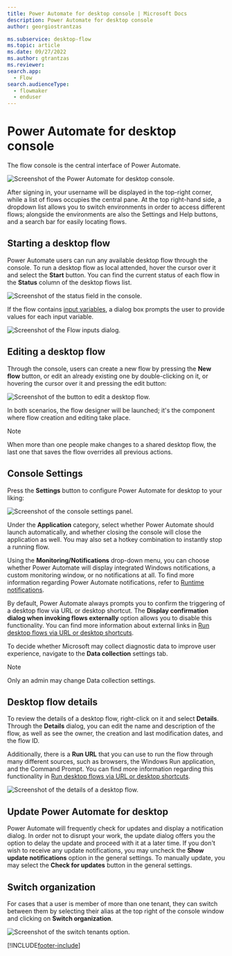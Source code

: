 ```yaml
---
title: Power Automate for desktop console | Microsoft Docs
description: Power Automate for desktop console
author: georgiostrantzas

ms.subservice: desktop-flow
ms.topic: article
ms.date: 09/27/2022
ms.author: gtrantzas
ms.reviewer: 
search.app: 
  - Flow
search.audienceType: 
  - flowmaker
  - enduser
---
```

# Power Automate for desktop console

The flow console is the central interface of Power Automate.

![Screenshot of the Power Automate for desktop console.](media/console/pad-console.png)

After signing in, your username will be displayed in the top-right corner, while a list of flows occupies the central pane. At the top right-hand side, a dropdown list allows you to switch environments in order to access different flows; alongside the environments are also the Settings and Help buttons, and a search bar for easily locating flows.

## Starting a desktop flow

Power Automate users can run any available desktop flow through the console. To run a desktop flow as local attended, hover the cursor over it and select the **Start** button. You can find the current status of each flow in the **Status** column of the desktop flows list.

![Screenshot of the status field in the console.](media/console/start-flow.png)

If the flow contains [input variables](manage-variables.md#input-and-output-variables), a dialog box prompts the user to provide values for each input variable.

![Screenshot of the Flow inputs dialog.](media/console/start-flow-inputs.png)

## Editing a desktop flow

Through the console, users can create a new flow by pressing the **New flow** button, or edit an already existing one by double-clicking on it, or hovering the cursor over it and pressing the edit button:

![Screenshot of the button to edit a desktop flow.](media/console/create-edit-flow.png)

In both scenarios, the flow designer will be launched; it's the component where flow creation and editing take place.

>[!NOTE]
> When more than one people make changes to a shared desktop flow, the last one that saves the flow overrides all previous actions.


## Console Settings

Press the **Settings** button to configure Power Automate for desktop to your liking:

![Screenshot of the console settings panel.](media/console/console-settings-panel.png)

Under the **Application** category, select whether Power Automate should launch automatically, and whether closing the console will close the application as well. You may also set a hotkey combination to instantly stop a running flow.

Using the **Monitoring/Notifications** drop-down menu, you can choose whether Power Automate will display integrated Windows notifications, a custom monitoring window, or no notifications at all. To find more information regarding Power Automate notifications, refer to [Runtime notifications](run-pad-flow.md#runtime-notifications).

By default, Power Automate always prompts you to confirm the triggering of a desktop flow via URL or desktop shortcut. The **Display confirmation dialog when invoking flows externally** option allows you to disable this functionality. You can find more information about external links in [Run desktop flows via URL or desktop shortcuts](run-pad-flow.md#run-desktop-flows-via-url-or-desktop-shortcuts).  

To decide whether Microsoft may collect diagnostic data to improve user experience, navigate to the **Data collection** settings tab. 

>[!NOTE]
>Only an admin may change Data collection settings.

## Desktop flow details

To review the details of a desktop flow, right-click on it and select **Details**. Through the **Details** dialog, you can edit the name and description of the flow, as well as see the owner, the creation and last modification dates, and the flow ID.

Additionally, there is a **Run URL** that you can use to run the flow through many different sources, such as browsers, the Windows Run application, and the Command Prompt. You can find more information regarding this functionality in [Run desktop flows via URL or desktop shortcuts](run-pad-flow.md#run-desktop-flows-via-url-or-desktop-shortcuts).

![Screenshot of the details of a desktop flow.](media/console/desktop-flow-details.png)

## Update Power Automate for desktop

Power Automate will frequently check for updates and display a notification dialog. In order not to disrupt your work, the update dialog offers you the option to delay the update and proceed with it at a later time. If you don't wish to receive any update notifications, you may uncheck the **Show update notifications** option in the general settings. To manually update, you may select the **Check for updates** button in the general settings.

## Switch organization

For cases that a user is member of more than one tenant, they can switch between them by selecting their alias at the top right of the console window and clicking on **Switch organization**.

![Screenshot of the switch tenants option.](media/console/switch-tenant.png)

[!INCLUDE[footer-include](../includes/footer-banner.md)]